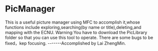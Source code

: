 # PicManager
This is a useful picture manager using MFC to accomplish it,whose functions include exploring,searching(by name or title),deleting,and mapping with the ECNU.
Warning:You have to download the PicLibrary folder so that you can use this tool to operate.
There are some bugs to be fixed，kep focusing.
                                                                                              -------Accomplished by Lai ZhengMin.
